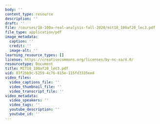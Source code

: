 ```yaml
---
body: ''
content_type: resource
description: ''
draft: ''
file: /courses/18-100a-real-analysis-fall-2020/mit18_100af20_lec3.pdf
file_type: application/pdf
image_metadata:
  caption: ''
  credit: ''
  image-alt: ''
learning_resource_types: []
license: https://creativecommons.org/licenses/by-nc-sa/4.0/
resourcetype: Document
title: MIT18_100af20_lec3.pdf
uid: 83f2bb9c-5259-4c76-815e-115fd3335eed
video_files:
  video_captions_file: ''
  video_thumbnail_file: ''
  video_transcript_file: ''
video_metadata:
  video_speakers: ''
  video_tags: ''
  youtube_description: ''
  youtube_id: ''
---
```

